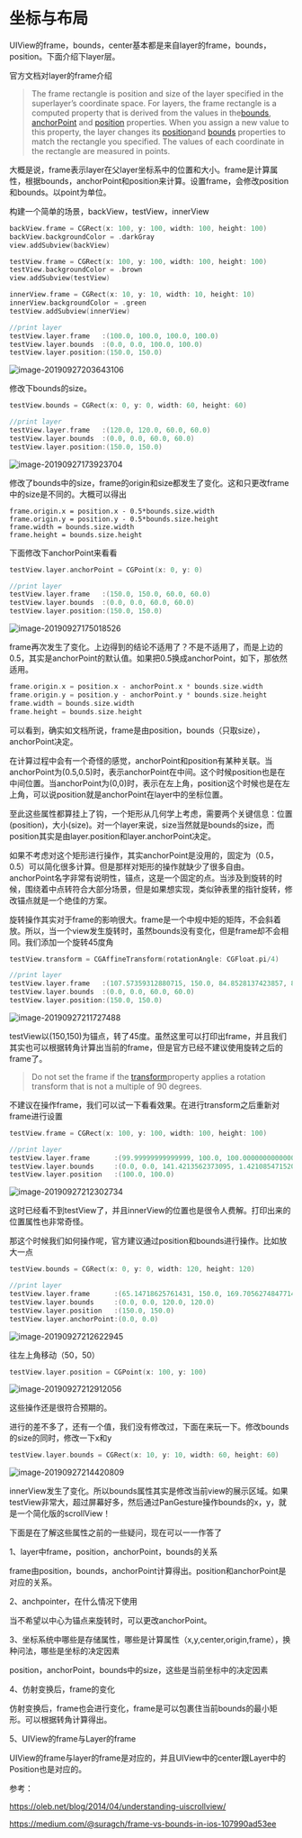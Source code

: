 # 坐标与布局

UIView的frame，bounds，center基本都是来自layer的frame，bounds，position。下面介绍下layer层。

官方文档对layer的frame介绍

> The frame rectangle is position and size of the layer specified in the superlayer’s coordinate space. For layers, the frame rectangle is a computed property that is derived from the values in the[bounds](apple-reference-documentation://hs1scbMgi0), [anchorPoint](apple-reference-documentation://hsLKrJbnXz) and [position](apple-reference-documentation://hsxpfBafgD) properties. When you assign a new value to this property, the layer changes its [position](apple-reference-documentation://hsxpfBafgD)and [bounds](apple-reference-documentation://hs1scbMgi0) properties to match the rectangle you specified. The values of each coordinate in the rectangle are measured in points.

大概是说，frame表示layer在父layer坐标系中的位置和大小。frame是计算属性，根据bounds，anchorPoint和position来计算。设置frame，会修改position和bounds。以point为单位。

构建一个简单的场景，backView，testView，innerView

```swift
backView.frame = CGRect(x: 100, y: 100, width: 100, height: 100)
backView.backgroundColor = .darkGray
view.addSubview(backView)

testView.frame = CGRect(x: 100, y: 100, width: 100, height: 100)
testView.backgroundColor = .brown
view.addSubview(testView)

innerView.frame = CGRect(x: 10, y: 10, width: 10, height: 10)
innerView.backgroundColor = .green
testView.addSubview(innerView)

//print layer
testView.layer.frame   :(100.0, 100.0, 100.0, 100.0)
testView.layer.bounds  :(0.0, 0.0, 100.0, 100.0)
testView.layer.position:(150.0, 150.0)
```

![image-20190927203643106](image-20190927203643106.png)

修改下bounds的size。

````swift
testView.bounds = CGRect(x: 0, y: 0, width: 60, height: 60)

//print layer
testView.layer.frame   :(120.0, 120.0, 60.0, 60.0)
testView.layer.bounds  :(0.0, 0.0, 60.0, 60.0)
testView.layer.position:(150.0, 150.0)
````

![image-20190927173923704](image-20190927173923704.png)

修改了bounds中的size，frame的origin和size都发生了变化。这和只更改frame中的size是不同的。大概可以得出

```
frame.origin.x = position.x - 0.5*bounds.size.width
frame.origin.y = position.y - 0.5*bounds.size.height
frame.width = bounds.size.width
frame.height = bounds.size.height
```



下面修改下anchorPoint来看看

````swift
testView.layer.anchorPoint = CGPoint(x: 0, y: 0)

//print layer
testView.layer.frame   :(150.0, 150.0, 60.0, 60.0)
testView.layer.bounds  :(0.0, 0.0, 60.0, 60.0)
testView.layer.position:(150.0, 150.0)
````

![image-20190927175018526](image-20190927175018526.png)

frame再次发生了变化。上边得到的结论不适用了？不是不适用了，而是上边的0.5，其实是anchorPoint的默认值。如果把0.5换成anchorPoint，如下，那依然适用。

````swift
frame.origin.x = position.x - anchorPoint.x * bounds.size.width  
frame.origin.y = position.y - anchorPoint.y * bounds.size.height
frame.width = bounds.size.width
frame.height = bounds.size.height
````

可以看到，确实如文档所说，frame是由position，bounds（只取size），anchorPoint决定。



在计算过程中会有一个奇怪的感觉，anchorPoint和position有某种关联。当anchorPoint为(0.5,0.5)时，表示anchorPoint在中间。这个时候position也是在中间位置。当anchorPoint为(0,0)时，表示在左上角，position这个时候也是在左上角，可以说position就是anchorPoint在layer中的坐标位置。



至此这些属性都算挂上了钩，一个矩形从几何学上考虑，需要两个关键信息：位置(position)，大小(size)。对一个layer来说，size当然就是bounds的size，而position其实是由layer.position和layer.anchorPoint决定。

如果不考虑对这个矩形进行操作，其实anchorPoint是没用的，固定为（0.5，0.5）可以简化很多计算。但是那样对矩形的操作就缺少了很多自由。anchorPoint名字非常有说明性，锚点，这是一个固定的点。当涉及到旋转的时候，围绕着中点转符合大部分场景，但是如果想实现，类似钟表里的指针旋转，修改锚点就是一个绝佳的方案。

旋转操作其实对于frame的影响很大。frame是一个中规中矩的矩阵，不会斜着放。所以，当一个view发生旋转时，虽然bounds没有变化，但是frame却不会相同。我们添加一个旋转45度角

````swift
testView.transform = CGAffineTransform(rotationAngle: CGFloat.pi/4)

//print layer
testView.layer.frame   :(107.57359312880715, 150.0, 84.8528137423857, 84.8528137423857)
testView.layer.bounds  :(0.0, 0.0, 60.0, 60.0)
testView.layer.position:(150.0, 150.0)
````

![image-20190927211727488](image-20190927211727488.png)

testView以(150,150)为锚点，转了45度。虽然这里可以打印出frame，并且我们其实也可以根据转角计算出当前的frame，但是官方已经不建议使用旋转之后的frame了。

> Do not set the frame if the [transform](apple-reference-documentation://hsxsl3Ynbw)property applies a rotation transform that is not a multiple of 90 degrees.

不建议在操作frame，我们可以试一下看看效果。在进行transform之后重新对frame进行设置

````swift
testView.frame = CGRect(x: 100, y: 100, width: 100, height: 100)

//print layer
testView.layer.frame      :(99.99999999999999, 100.0, 100.00000000000001, 100.0)
testView.layer.bounds     :(0.0, 0.0, 141.4213562373095, 1.4210854715202004e-14)
testView.layer.position   :(100.0, 100.0)
````

![image-20190927212302734](image-20190927212302734.png)

这时已经看不到testView了，并且innerView的位置也是很令人费解。打印出来的位置属性也非常奇怪。

那这个时候我们如何操作呢，官方建议通过position和bounds进行操作。比如放大一点

````swift
testView.bounds = CGRect(x: 0, y: 0, width: 120, height: 120)

//print layer
testView.layer.frame      :(65.14718625761431, 150.0, 169.7056274847714, 169.7056274847714)
testView.layer.bounds     :(0.0, 0.0, 120.0, 120.0)
testView.layer.position   :(150.0, 150.0)
testView.layer.anchorPoint:(0.0, 0.0)
````

![image-20190927212622945](image-20190927212622945.png)

往左上角移动（50，50）

````swift
testView.layer.position = CGPoint(x: 100, y: 100)
````

![image-20190927212912056](image-20190927212912056.png)

这些操作还是很符合预期的。



进行的差不多了，还有一个值，我们没有修改过，下面在来玩一下。修改bounds的size的同时，修改一下x和y

````swift
testView.layer.bounds = CGRect(x: 10, y: 10, width: 60, height: 60)
````

![image-20190927214420809](image-20190927214420809.png)

innerView发生了变化。所以bounds属性其实是修改当前view的展示区域。如果testView非常大，超过屏幕好多，然后通过PanGesture操作bounds的x，y，就是一个简化版的scrollView！



下面是在了解这些属性之前的一些疑问，现在可以一一作答了

1、layer中frame，position，anchorPoint，bounds的关系

frame由position，bounds，anchorPoint计算得出。position和anchorPoint是对应的关系。

2、anchpointer，在什么情况下使用

当不希望以中心为锚点来旋转时，可以更改anchorPoint。

3、坐标系统中哪些是存储属性，哪些是计算属性（x,y,center,origin,frame），换种问法，哪些是坐标的决定因素

position，anchorPoint，bounds中的size，这些是当前坐标中的决定因素

4、仿射变换后，frame的变化

仿射变换后，frame也会进行变化，frame是可以包裹住当前bounds的最小矩形。可以根据转角计算得出。

5、UIView的frame与Layer的frame

UIView的frame与layer的frame是对应的，并且UIView中的center跟Layer中的Position也是对应的。



参考：

<https://oleb.net/blog/2014/04/understanding-uiscrollview/>

<https://medium.com/@suragch/frame-vs-bounds-in-ios-107990ad53ee>